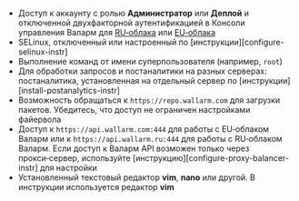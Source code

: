 * Доступ к аккаунту с ролью **Администратор** или **Деплой** и отключенной двухфакторной аутентификацией в Консоли управления Валарм для [RU‑облака](https://my.wallarm.ru/) или [EU‑облака](https://my.wallarm.com/)
* SELinux, отключенный или настроенный по [инструкции][configure-selinux-instr]
* Выполнение команд от имени суперпользователя (например, `root`)
* Для обработки запросов и постаналитики на разных серверах: постаналитика, установленная на отдельный сервер по [инструкции][install-postanalytics-instr]
* Возможность обращаться к `https://repo.wallarm.com` для загрузки пакетов. Убедитесь, что доступ не ограничен настройками файервола
* Доступ к `https://api.wallarm.com:444` для работы с EU‑облаком Валарм или к `https://api.wallarm.ru:444` для работы с RU‑облаком Валарм. Если доступ к Валарм API возможен только через прокси‑сервер, используйте [инструкцию][configure-proxy-balancer-instr] для настройки
* Установленный текстовый редактор **vim**, **nano** или другой. В инструкции используется редактор **vim**
